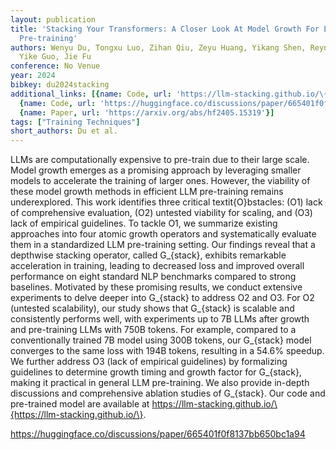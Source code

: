 ```yaml
---
layout: publication
title: 'Stacking Your Transformers: A Closer Look At Model Growth For Efficient LLM
  Pre-training'
authors: Wenyu Du, Tongxu Luo, Zihan Qiu, Zeyu Huang, Yikang Shen, Reynold Cheng,
  Yike Guo, Jie Fu
conference: No Venue
year: 2024
bibkey: du2024stacking
additional_links: [{name: Code, url: 'https://llm-stacking.github.io/\{https://llm-stacking.github.io/\'},
  {name: Code, url: 'https://huggingface.co/discussions/paper/665401f0f8137bb650bc1a94'},
  {name: Paper, url: 'https://arxiv.org/abs/hf2405.15319'}]
tags: ["Training Techniques"]
short_authors: Du et al.
---
```

LLMs are computationally expensive to pre-train due to their large scale. Model growth emerges as a promising approach by leveraging smaller models to accelerate the training of larger ones. However, the viability of these model growth methods in efficient LLM pre-training remains underexplored. This work identifies three critical textit\{O\}bstacles: (O1) lack of comprehensive evaluation, (O2) untested viability for scaling, and (O3) lack of empirical guidelines. To tackle O1, we summarize existing approaches into four atomic growth operators and systematically evaluate them in a standardized LLM pre-training setting. Our findings reveal that a depthwise stacking operator, called G_\{stack\}, exhibits remarkable acceleration in training, leading to decreased loss and improved overall performance on eight standard NLP benchmarks compared to strong baselines. Motivated by these promising results, we conduct extensive experiments to delve deeper into G_\{stack\} to address O2 and O3. For O2 (untested scalability), our study shows that G_\{stack\} is scalable and consistently performs well, with experiments up to 7B LLMs after growth and pre-training LLMs with 750B tokens. For example, compared to a conventionally trained 7B model using 300B tokens, our G_\{stack\} model converges to the same loss with 194B tokens, resulting in a 54.6% speedup. We further address O3 (lack of empirical guidelines) by formalizing guidelines to determine growth timing and growth factor for G_\{stack\}, making it practical in general LLM pre-training. We also provide in-depth discussions and comprehensive ablation studies of G_\{stack\}. Our code and pre-trained model are available at https://llm-stacking.github.io/\{https://llm-stacking.github.io/\}.

https://huggingface.co/discussions/paper/665401f0f8137bb650bc1a94